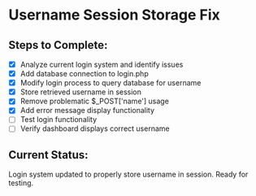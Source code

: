 # Username Session Storage Fix

## Steps to Complete:

- [x] Analyze current login system and identify issues
- [x] Add database connection to login.php
- [x] Modify login process to query database for username
- [x] Store retrieved username in session
- [x] Remove problematic $\_POST['name'] usage
- [x] Add error message display functionality
- [ ] Test login functionality
- [ ] Verify dashboard displays correct username

## Current Status:

Login system updated to properly store username in session. Ready for testing.

